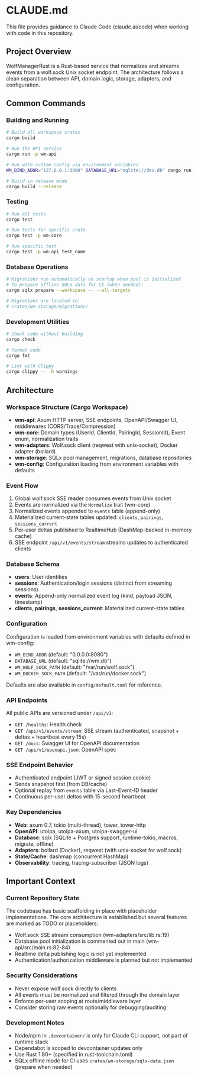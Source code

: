 # CLAUDE.md

This file provides guidance to Claude Code (claude.ai/code) when working with code in this repository.

## Project Overview

WolfManagerRust is a Rust-based service that normalizes and streams events from a wolf.sock Unix socket endpoint. The architecture follows a clean separation between API, domain logic, storage, adapters, and configuration.

## Common Commands

### Building and Running
```bash
# Build all workspace crates
cargo build

# Run the API service
cargo run -p wm-api

# Run with custom config via environment variables
WM_BIND_ADDR="127.0.0.1:3000" DATABASE_URL="sqlite://dev.db" cargo run -p wm-api

# Build in release mode
cargo build --release
```

### Testing
```bash
# Run all tests
cargo test

# Run tests for specific crate
cargo test -p wm-core

# Run specific test
cargo test -p wm-api test_name
```

### Database Operations
```bash
# Migrations run automatically on startup when pool is initialized
# To prepare offline SQLx data for CI (when needed):
cargo sqlx prepare --workspace -- --all-targets

# Migrations are located in:
# crates/wm-storage/migrations/
```

### Development Utilities
```bash
# Check code without building
cargo check

# Format code
cargo fmt

# Lint with Clippy
cargo clippy -- -D warnings
```

## Architecture

### Workspace Structure (Cargo Workspace)
- **wm-api**: Axum HTTP server, SSE endpoints, OpenAPI/Swagger UI, middlewares (CORS/Trace/Compression)
- **wm-core**: Domain types (UserId, ClientId, PairingId, SessionId), Event enum, normalization traits
- **wm-adapters**: Wolf.sock client (reqwest with unix-socket), Docker adapter (bollard)
- **wm-storage**: SQLx pool management, migrations, database repositories
- **wm-config**: Configuration loading from environment variables with defaults

### Event Flow
1. Global wolf.sock SSE reader consumes events from Unix socket
2. Events are normalized via the `Normalize` trait (wm-core)
3. Normalized events appended to `events` table (append-only)
4. Materialized current-state tables updated: `clients`, `pairings`, `sessions_current`
5. Per-user deltas published to RealtimeHub (DashMap-backed in-memory cache)
6. SSE endpoint `/api/v1/events/stream` streams updates to authenticated clients

### Database Schema
- **users**: User identities
- **sessions**: Authentication/login sessions (distinct from streaming sessions)
- **events**: Append-only normalized event log (kind, payload JSON, timestamp)
- **clients**, **pairings**, **sessions_current**: Materialized current-state tables

### Configuration
Configuration is loaded from environment variables with defaults defined in wm-config:
- `WM_BIND_ADDR` (default: "0.0.0.0:8080")
- `DATABASE_URL` (default: "sqlite://wm.db")
- `WM_WOLF_SOCK_PATH` (default: "/var/run/wolf.sock")
- `WM_DOCKER_SOCK_PATH` (default: "/var/run/docker.sock")

Defaults are also available in `config/default.toml` for reference.

### API Endpoints
All public APIs are versioned under `/api/v1`:
- `GET /healthz`: Health check
- `GET /api/v1/events/stream`: SSE stream (authenticated, snapshot + deltas + heartbeat every 15s)
- `GET /docs`: Swagger UI for OpenAPI documentation
- `GET /api/v1/openapi.json`: OpenAPI spec

### SSE Endpoint Behavior
- Authenticated endpoint (JWT or signed session cookie)
- Sends snapshot first (from DB/cache)
- Optional replay from `events` table via Last-Event-ID header
- Continuous per-user deltas with 15-second heartbeat

### Key Dependencies
- **Web**: axum 0.7, tokio (multi-thread), tower, tower-http
- **OpenAPI**: utoipa, utoipa-axum, utoipa-swagger-ui
- **Database**: sqlx (SQLite + Postgres support, runtime-tokio, macros, migrate, offline)
- **Adapters**: bollard (Docker), reqwest (with unix-socket for wolf.sock)
- **State/Cache**: dashmap (concurrent HashMap)
- **Observability**: tracing, tracing-subscriber (JSON logs)

## Important Context

### Current Repository State
The codebase has basic scaffolding in place with placeholder implementations. The core architecture is established but several features are marked as TODO or placeholders:
- Wolf.sock SSE stream consumption (wm-adapters/src/lib.rs:19)
- Database pool initialization is commented out in main (wm-api/src/main.rs:82-84)
- Realtime delta publishing logic is not yet implemented
- Authentication/authorization middleware is planned but not implemented

### Security Considerations
- Never expose wolf.sock directly to clients
- All events must be normalized and filtered through the domain layer
- Enforce per-user scoping at route/middleware layer
- Consider storing raw events optionally for debugging/auditing

### Development Notes
- Node/npm in `.devcontainer/` is only for Claude CLI support, not part of runtime stack
- Dependabot is scoped to devcontainer updates only
- Use Rust 1.80+ (specified in rust-toolchain.toml)
- SQLx offline mode for CI uses `crates/wm-storage/sqlx-data.json` (prepare when needed)
